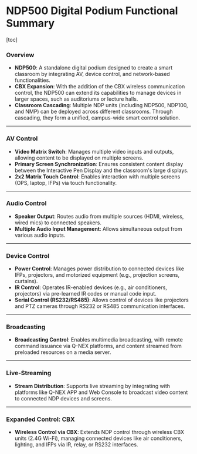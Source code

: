# NDP500 Digital Podium Functional Summary

[toc]

### **Overview**

- **NDP500**: A standalone digital podium designed to create a smart classroom by integrating AV, device control, and network-based functionalities.
- **CBX Expansion**: With the addition of the CBX wireless communication control, the NDP500 can extend its capabilities to manage devices in larger spaces, such as auditoriums or lecture halls.
- **Classroom Cascading**: Multiple NDP units (including NDP500, NDP100, and NMP) can be deployed across different classrooms. Through cascading, they form a unified, campus-wide smart control solution.

------

### **AV Control**

- **Video Matrix Switch**: Manages multiple video inputs and outputs, allowing content to be displayed on multiple screens.
- **Primary Screen Synchronization**: Ensures consistent content display between the Interactive Pen Display and the classroom's large displays.
- **2x2 Matrix Touch Control**: Enables interaction with multiple screens (OPS, laptop, IFPs) via touch functionality.

------

### **Audio Control**

- **Speaker Output**: Routes audio from multiple sources (HDMI, wireless, wired mics) to connected speakers.
- **Multiple Audio Input Management**: Allows simultaneous output from various audio inputs.

------

### **Device Control**

- **Power Control**: Manages power distribution to connected devices like IFPs, projectors, and motorized equipment (e.g., projection screens, curtains).
- **IR Control**: Operates IR-enabled devices (e.g., air conditioners, projectors) via pre-learned IR codes or manual code input.
- **Serial Control (RS232/RS485)**: Allows control of devices like projectors and PTZ cameras through RS232 or RS485 communication interfaces.

------

### **Broadcasting**

- **Broadcasting Control**: Enables multimedia broadcasting, with remote command issuance via Q-NEX platforms, and content streamed from preloaded resources on a media server.

------

### **Live-Streaming**

- **Stream Distribution**: Supports live streaming by integrating with platforms like Q-NEX APP and Web Console to broadcast video content to connected NDP devices and screens.

------

### **Expanded Control: CBX**

- **Wireless Control via CBX**: Extends NDP control through wireless CBX units (2.4G Wi-Fi), managing connected devices like air conditioners, lighting, and IFPs via IR, relay, or RS232 interfaces.